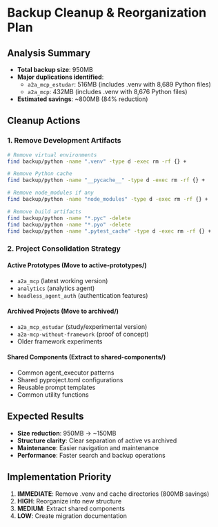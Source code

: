 # Backup Cleanup & Reorganization Plan

## Analysis Summary
- **Total backup size**: 950MB
- **Major duplications identified**:
  - `a2a_mcp_estudar`: 516MB (includes .venv with 8,689 Python files)
  - `a2a_mcp`: 432MB (includes .venv with 8,676 Python files) 
- **Estimated savings**: ~800MB (84% reduction)

## Cleanup Actions

### 1. Remove Development Artifacts
```bash
# Remove virtual environments
find backup/python -name ".venv" -type d -exec rm -rf {} +

# Remove Python cache
find backup/python -name "__pycache__" -type d -exec rm -rf {} +

# Remove node_modules if any
find backup/python -name "node_modules" -type d -exec rm -rf {} +

# Remove build artifacts
find backup/python -name "*.pyc" -delete
find backup/python -name "*.pyo" -delete
find backup/python -name ".pytest_cache" -type d -exec rm -rf {} +
```

### 2. Project Consolidation Strategy

#### Active Prototypes (Move to active-prototypes/)
- `a2a_mcp` (latest working version)
- `analytics` (analytics agent)
- `headless_agent_auth` (authentication features)

#### Archived Projects (Move to archived/)
- `a2a_mcp_estudar` (study/experimental version)
- `a2a-mcp-without-framework` (proof of concept)
- Older framework experiments

#### Shared Components (Extract to shared-components/)
- Common agent_executor patterns
- Shared pyproject.toml configurations
- Reusable prompt templates
- Common utility functions

## Expected Results
- **Size reduction**: 950MB → ~150MB
- **Structure clarity**: Clear separation of active vs archived
- **Maintenance**: Easier navigation and maintenance
- **Performance**: Faster search and backup operations

## Implementation Priority
1. **IMMEDIATE**: Remove .venv and cache directories (800MB savings)
2. **HIGH**: Reorganize into new structure  
3. **MEDIUM**: Extract shared components
4. **LOW**: Create migration documentation